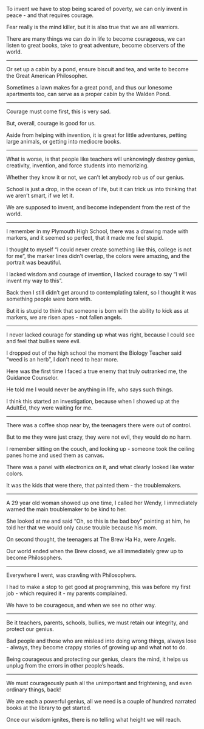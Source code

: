 To invent we have to stop being scared of poverty,
we can only invent in peace - and that requires courage.

Fear really is the mind killer,
but it is also true that we are all warriors.

There are many things we can do in life to become courageous,
we can listen to great books, take to great adventure, become observers of the world.

---

Or set up a cabin by a pond, ensure biscuit and tea,
and write to become the Great American Philosopher.

Sometimes a lawn makes for a great pond,
and thus our lonesome apartments too, can serve as a proper cabin by the Walden Pond.

---

Courage must come first,
this is very sad.

But, overall,
courage is good for us.

Aside from helping with invention, it is great for little adventures, petting large animals,
or getting into mediocre books.

---

What is worse, is that people like teachers will unknowingly destroy
genius, creativity, invention, and force students into memorizing.

Whether they know it or not,
we can’t let anybody rob us of our genius.

School is just a drop, in the ocean of life,
but it can trick us into thinking that we aren’t smart, if we let it.

We are supposed to invent,
and become independent from the rest of the world.

---

I remember in my Plymouth High School,
there was a drawing made with markers, and it seemed so perfect, that it made me feel stupid.

I thought to myself “I could never create something like this, college is not for me”,
the marker lines didn’t overlap, the colors were amazing, and the portrait was beautiful.

I lacked wisdom and courage of invention,
I lacked courage to say “I will invent my way to this”.

Back then I still didn’t get around to contemplating talent,
so I thought it was something people were born with.

But it is stupid to think that someone is born with the ability to kick ass at markers,
we are risen apes - not fallen angels.

---

I never lacked courage for standing up what was right,
because I could see and feel that bullies were evil.

I dropped out of the high school the moment the Biology Teacher said “weed is an herb”,
I don't need to hear more.

Here was the first time I faced a true enemy that truly outranked me,
the Guidance Counselor.

He told me I would never be anything in life,
who says such things.

I think this started an investigation,
because when I showed up at the AdultEd, they were waiting for me.

---

There was a coffee shop near by,
the teenagers there were out of control.

But to me they were just crazy,
they were not evil, they would do no harm.

I remember sitting on the couch,
and looking up - someone took the ceiling panes home and used them as canvas.

There was a panel with electronics on it,
and what clearly looked like water colors.

It was the kids that were there,
that painted them - the troublemakers.

---

A 29 year old woman showed up one time, I called her Wendy,
I immediately warned the main troublemaker to be kind to her.

She looked at me and said “Oh, so this is the bad boy” pointing at him,
he told her that we would only cause trouble because his mom.

On second thought,
the teenagers at The Brew Ha Ha, were Angels.

Our world ended when the Brew closed,
we all immediately grew up to become Philosophers.

---

Everywhere I went,
was crawling with Philosophers.

I had to make a stop to get good at programming,
this was before my first job - which required it - my parents complained.

We have to be courageous,
and when we see no other way.

---

Be it teachers, parents, schools, bullies,
we must retain our integrity, and protect our genius.

Bad people and those who are mislead into doing wrong things, always lose - always,
they become crappy stories of growing up and what not to do.

Being courageous and protecting our genius, clears the mind,
it helps us unplug from the errors in other people’s heads.

---

We must courageously push all the unimportant and frightening, and even ordinary things,
back!

We are each a powerful genius,
all we need is a couple of hundred narrated books at the library to get started.

Once our wisdom ignites,
there is no telling what height we will reach.
